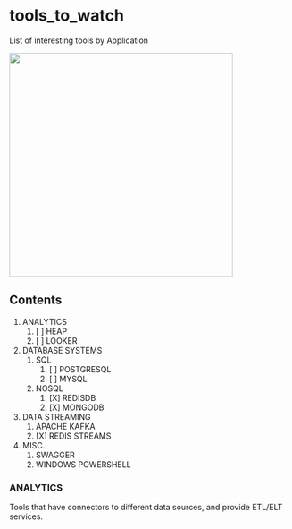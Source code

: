 # tools_to_watch
List of interesting tools by Application

<img src="https://octodex.github.com/images/privateinvestocat.jpg" width="400" height="400">

<h2>Contents</h2>

1. ANALYTICS
    1. [ ] HEAP
    2. [ ] LOOKER
2. DATABASE SYSTEMS
    1. SQL
        1. [ ] POSTGRESQL
        2. [ ] MYSQL
    2. NOSQL
        1. [X] REDISDB
        2. [X] MONGODB
3. DATA STREAMING
    1. APACHE KAFKA
    2. [X] REDIS STREAMS
4. MISC.
    1. SWAGGER
    2. WINDOWS POWERSHELL

<h3>ANALYTICS</h3>
Tools that have connectors to different data sources, and provide ETL/ELT services.


